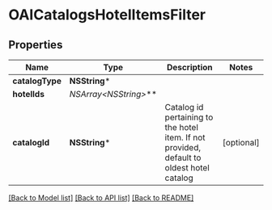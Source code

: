 # OAICatalogsHotelItemsFilter

## Properties
Name | Type | Description | Notes
------------ | ------------- | ------------- | -------------
**catalogType** | **NSString*** |  | 
**hotelIds** | **NSArray&lt;NSString*&gt;*** |  | 
**catalogId** | **NSString*** | Catalog id pertaining to the hotel item. If not provided, default to oldest hotel catalog | [optional] 

[[Back to Model list]](../README.md#documentation-for-models) [[Back to API list]](../README.md#documentation-for-api-endpoints) [[Back to README]](../README.md)


